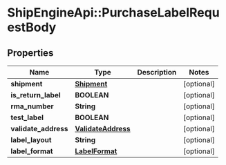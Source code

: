 # ShipEngineApi::PurchaseLabelRequestBody

## Properties
Name | Type | Description | Notes
------------ | ------------- | ------------- | -------------
**shipment** | [**Shipment**](Shipment.md) |  | [optional] 
**is_return_label** | **BOOLEAN** |  | [optional] 
**rma_number** | **String** |  | [optional] 
**test_label** | **BOOLEAN** |  | [optional] 
**validate_address** | [**ValidateAddress**](ValidateAddress.md) |  | [optional] 
**label_layout** | **String** |  | [optional] 
**label_format** | [**LabelFormat**](LabelFormat.md) |  | [optional] 


